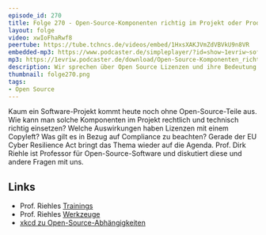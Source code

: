 ```yaml
---
episode_id: 270
title: Folge 270 - Open-Source-Komponenten richtig im Projekt oder Produkt verwenden mit Prof. Dirk Riehle
layout: folge
video: xwIoFhaRwf8
peertube: https://tube.tchncs.de/videos/embed/1HxsXAKJVmZdVBVkU9n8VR
embedded-mp3: https://www.podcaster.de/simpleplayer/?id=show~1evriw~software-architektur-im-stream~pod-df747f7208f4e8a1558914ff83d8&v=1751640074
mp3: https://1evriw.podcaster.de/download/Open-Source-Komponenten_richtig_im_Projekt_oder_Produkt_verwenden_mit_Prof_Dirk_Riehle.mp3
description: Wir sprechen über Open Source Lizenzen und ihre Bedeutung für die Software-Entwicklung.
thumbnail: folge270.png
tags:
- Open Source
---
```


Kaum ein Software-Projekt kommt heute noch ohne Open-Source-Teile
aus. Wie kann man solche Komponenten im Projekt rechtlich und
technisch richtig einsetzen? Welche Auswirkungen haben Lizenzen mit
einem Copyleft? Was gilt es in Bezug auf Compliance zu beachten?
Gerade der EU Cyber Resilience Act bringt das Thema wieder auf die
Agenda. Prof. Dirk Riehle ist Professor für Open-Source-Software und
diskutiert diese und andere Fragen mit uns.

## Links

- Prof. Riehles [Trainings](https://bayave.com/osc)
- Prof. Riehles [Werkzeuge](https://scatool.com)
- [xkcd zu Open-Source-Abhängigkeiten](https://xkcd.com/2347/)
